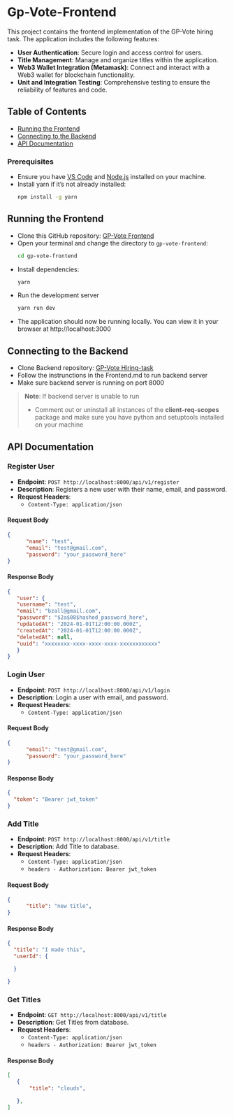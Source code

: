 # Gp-Vote-Frontend

This project contains the frontend implementation of the GP-Vote hiring task. The application includes the following features:

- **User Authentication**: Secure login and access control for users.
- **Title Management**: Manage and organize titles within the application.
- **Web3 Wallet Integration (Metamask)**: Connect and interact with a Web3 wallet for blockchain functionality.
- **Unit and Integration Testing**: Comprehensive testing to ensure the reliability of features and code.


## Table of Contents
- [Running the Frontend](#running-the-frontend)
- [Connecting to the Backend](#connecting-to-the-backend)
- [API Documentation](#api-documentation)


### Prerequisites

- Ensure you have [VS Code](https://code.visualstudio.com/) and [Node.js](https://nodejs.org/) installed on your machine.
- Install yarn if it’s not already installed:
  ```bash
  npm install -g yarn

## Running the Frontend

- Clone this GitHub repository: [GP-Vote Frontend](https://github.com/yraeonti/gp-vote-frontend)
- Open your terminal and change the directory to `gp-vote-frontend`:
  ```bash
  cd gp-vote-frontend
- Install dependencies:
  ```bash
  yarn
- Run the development server
  ```bash
  yarn run dev
- The application should now be running locally. You can view it in your browser at http://localhost:3000

## Connecting to the Backend

- Clone Backend repository: [GP-Vote Hiring-task](https://github.com/GP-Vote/hiring-task)
- Follow the instrunctions in the Frontend.md to run backend server
- Make sure backend server is running on port 8000


> **Note**: If backend server is unable to run 
> - Comment out or uninstall all instances of the **client-req-scopes** package and make sure you have python and setuptools installed on your machine

## API Documentation

### Register User

- **Endpoint**: `POST http://localhost:8000/api/v1/register`
- **Description**: Registers a new user with their name, email, and password.
- **Request Headers**: 
  - `Content-Type: application/json`

#### Request Body

  ```json
  {
        "name": "test",
        "email": "test@gmail.com",
        "password": "your_password_here"
  }
  ```

#### Response Body

 ```json
{
    "user": {
    "username": "test",
    "email": "bzall@gmail.com",
    "password": "$2a$08$hashed_password_here",  
    "updatedAt": "2024-01-01T12:00:00.000Z",      
    "createdAt": "2024-01-01T12:00:00.000Z",    
    "deletedAt": null,                             
    "uuid": "xxxxxxxx-xxxx-xxxx-xxxx-xxxxxxxxxxxx"
    }
}
```

### Login User

- **Endpoint**: `POST http://localhost:8000/api/v1/login`
- **Description**: Login a user with email, and password.
- **Request Headers**: 
  - `Content-Type: application/json`

#### Request Body

  ```json
  {
        "email": "test@gmail.com",
        "password": "your_password_here"
  }
  ```

#### Response Body

 ```json
{
   "token": "Bearer jwt_token"
}
```

### Add Title

- **Endpoint**: `POST http://localhost:8000/api/v1/title`
- **Description**: Add Title to database.
- **Request Headers**: 
  - `Content-Type: application/json`
  -  `headers - Authorization: Bearer jwt_token`

#### Request Body

  ```json
  {
        "title": "new title",
  }
  ```

#### Response Body

 ```json
{
   "title": "I made this",
   "userId": {
 
   }

}
```

### Get Titles

- **Endpoint**: `GET http://localhost:8000/api/v1/title`
- **Description**: Get Titles from database.
- **Request Headers**: 
  - `Content-Type: application/json`
  -  `headers - Authorization: Bearer jwt_token`


#### Response Body

 ```json
[
    {
        "title": "clouds",

    },
]
```